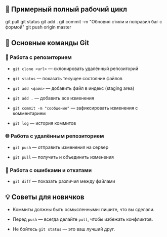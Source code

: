 ## 🔁 Примерный полный рабочий цикл

git pull
git status
git add .
git commit -m "Обновил стили и поправил баг с формой"
git push origin master


## 🚀 Основные команды Git

### 📁 Работа с репозиторием
- `git clone <url>` — склонировать удалённый репозиторий
    
- `git status` — показать текущее состояние файлов
    
- `git add <файл>` — добавить файл в индекс (staging area)
    
- `git add .` — добавить все изменения
    
- `git commit -m "сообщение"` — зафиксировать изменения с комментарием
    
- `git log` — история коммитов
    

### 🌐 Работа с удалённым репозиторием

- `git push` — отправить изменения на сервер
    
- `git pull` — получить и объединить изменения
    

### 🧹 Работа с ошибками и откатами

- `git diff` — показать различия между файлами
    

## 💡 Советы для новичков

- Коммиты должны быть осмысленными: пишите, что вы сделали.
    
- Перед `push` — всегда делайте `pull`, чтобы избежать конфликтов.
    
- Не бойтесь `git status` — это ваш лучший друг.